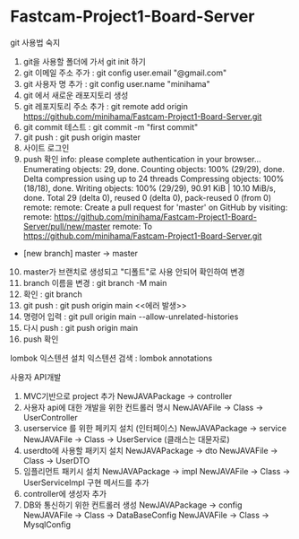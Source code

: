 # Fastcam-Project1-Board-Server

git 사용법 숙지
1. git을 사용할 폴더에 가서 git init 하기
2. git 이메일 주소 주가 : git config user.email "@gmail.com"
3. git 사용자 명 추가 :  git config user.name "minihama"
4. git 에서 새로운 래포지토리 생성
5. git 레포지토리 주소 추가 : git remote add origin https://github.com/minihama/Fastcam-Project1-Board-Server.git
6. git commit 테스트 : git commit -m "first commit"
7. git push :  git push origin master
8. 사이트 로그인
9. push 확인
info: please complete authentication in your browser...
Enumerating objects: 29, done.
Counting objects: 100% (29/29), done.
Delta compression using up to 24 threads
Compressing objects: 100% (18/18), done.
Writing objects: 100% (29/29), 90.91 KiB | 10.10 MiB/s, done.
Total 29 (delta 0), reused 0 (delta 0), pack-reused 0 (from 0)
remote:
remote: Create a pull request for 'master' on GitHub by visiting:
remote:      https://github.com/minihama/Fastcam-Project1-Board-Server/pull/new/master
remote:
To https://github.com/minihama/Fastcam-Project1-Board-Server.git
 * [new branch]      master -> master

10. master가 브랜치로 생성되고 "디폴트"로 사용 안되어 확인하여 변경
11. branch 이름을 변경 : git branch -M main
12. 확인 : git branch
13. git push : git push origin main <<에러 발생>>
14. 명령어 입력 : git pull origin main --allow-unrelated-histories
15. 다시 push : git push origin main
16. push 확인

lombok 익스텐션 설치
익스텐션 검색 : lombok annotations


사용자 API개발
1. MVC기반으로 project 추가
NewJAVAPackage -> controller
2. 사용자 api에 대한 개발을 위한 컨트롤러 명시
NewJAVAFile -> Class -> UserController
3. userservice 를 위한 페키지 설치 (인터페이스)
NewJAVAPackage -> service
NewJAVAFile -> Class -> UserService (클래스는 대뮨자로)
4. userdto에 사용할 패키지 설치
NewJAVAPackage -> dto
NewJAVAFile -> Class -> UserDTO
5. 임플리먼트 패키시 설치
NewJAVAPackage -> impl
NewJAVAFile -> Class -> UserServiceImpl
구현 메서드를 추가 
6. controller에 생성자 추가
7. DB와 통신하기 위한 컨트롤러 생성
NewJAVAPackage -> config
NewJAVAFile -> Class -> DataBaseConfig
NewJAVAFile -> Class -> MysqlConfig